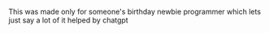 This was made only for someone's birthday newbie programmer which lets just say a lot of it helped by chatgpt
